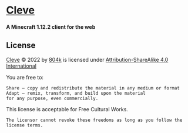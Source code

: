 # [Cleve](https://www.cleve.com/)
#### A Minecraft 1.12.2 client for the web
## License
[Cleve](https://github.com/DesMS/cleve/) © 2022 by [804k](https://github.com/DesMS/) is licensed under [Attribution-ShareAlike 4.0 International](http://creativecommons.org/licenses/by-sa/4.0/?ref=chooser-v1)

You are free to:

    Share — copy and redistribute the material in any medium or format
    Adapt — remix, transform, and build upon the material
    for any purpose, even commercially.

This license is acceptable for Free Cultural Works.

    The licensor cannot revoke these freedoms as long as you follow the license terms.

